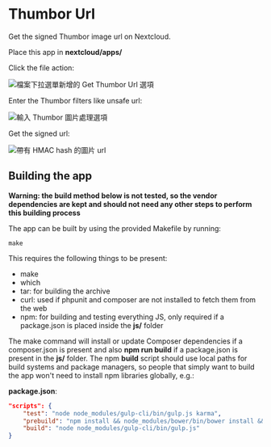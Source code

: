 # Thumbor Url

Get the signed Thumbor image url on Nextcloud.

Place this app in **nextcloud/apps/**

Click the file action:

![檔案下拉選單新增的 Get Thumbor Url 選項](https://img.austint.in/DpSLIfYdhSCull-Cpv0AXOKhzXw=/800x0/thumbor-sample/thumborurl-menu.png)

Enter the Thumbor filters like unsafe url:

![輸入 Thumbor 圖片處理選項](https://img.austint.in/1Uaq5CDZmVm7KB1gpQaGjPMLJZo=/800x0/thumbor-sample/thumborurl-enter-filter.png)

Get the signed url:

![帶有 HMAC hash 的圖片 url](https://img.austint.in/p7WrYlm_FmH2MKJHJWw2LIbjZQs=/800x0/thumbor-sample/thumborurl-signed-url.png)


## Building the app

**Warning: the build method below is not tested, so the vendor dependencies are kept and should not need any other steps to perform this building process**

The app can be built by using the provided Makefile by running:

    make

This requires the following things to be present:
* make
* which
* tar: for building the archive
* curl: used if phpunit and composer are not installed to fetch them from the web
* npm: for building and testing everything JS, only required if a package.json is placed inside the **js/** folder

The make command will install or update Composer dependencies if a composer.json is present and also **npm run build** if a package.json is present in the **js/** folder. The npm **build** script should use local paths for build systems and package managers, so people that simply want to build the app won't need to install npm libraries globally, e.g.:

**package.json**:
```json
"scripts": {
    "test": "node node_modules/gulp-cli/bin/gulp.js karma",
    "prebuild": "npm install && node_modules/bower/bin/bower install && node_modules/bower/bin/bower update",
    "build": "node node_modules/gulp-cli/bin/gulp.js"
}
```

